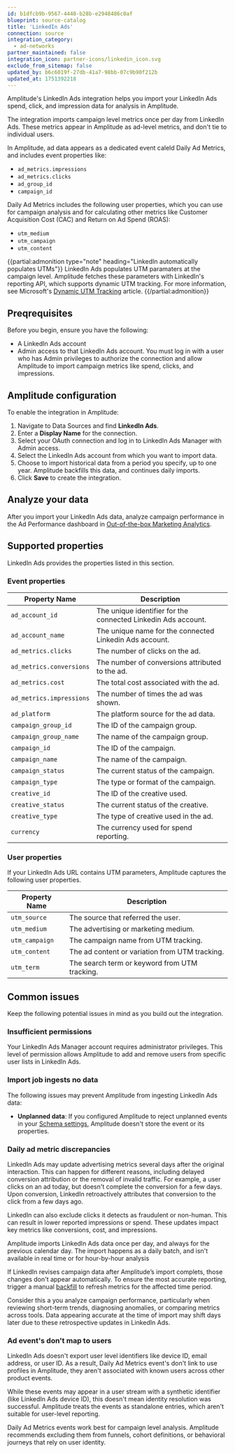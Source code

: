 ```yaml
---
id: b1dfcb9b-9567-4440-b28b-e2948486c0af
blueprint: source-catalog
title: 'LinkedIn Ads'
connection: source
integration_category:
  - ad-networks
partner_maintained: false
integration_icon: partner-icons/linkedin_icon.svg
exclude_from_sitemap: false
updated_by: b6c6019f-27db-41a7-98bb-07c9b90f212b
updated_at: 1751392218
---
```

Amplitude's LinkedIn Ads integration helps you import your LinkedIn Ads spend, click, and impression data for analysis in Amplitude.

The integration imports campaign level metrics once per day from LinkedIn Ads. These metrics appear in Amplitude as ad-level metrics, and don't tie to individual users.

In Amplitude, ad data appears as a dedicated event caleld Daily Ad Metrics, and includes event properties like:

* `ad_metrics.impressions`
* `ad_metrics.clicks`
* `ad_group_id`
* `campaign_id`

Daily Ad Metrics includes the following user properties, which you can use for campaign analysis and for calculating other metrics like Customer Acquisition Cost (CAC) and Return on Ad Spend (ROAS):

* `utm_medium`
* `utm_campaign`
* `utm_content`

{{partial:admonition type="note" heading="LinkedIn automatically populates UTMs"}}
LinkedIn Ads populates UTM paramaters at the campaign level. Amplitude fetches these parameters with LinkedIn's reporting API, which supports dynamic UTM tracking. For more information, see Microsoft's [Dynamic UTM Tracking](https://learn.microsoft.com/en-us/linkedin/marketing/integrations/ads-reporting/dynamic-utm-tracking?view=li-lms-2025-06&tabs=http) article.
{{/partial:admonition}}

## Preqrequisites

Before you begin, ensure you have the following:

* A LinkedIn Ads account
* Admin access to that LinkedIn Ads account. You must log in with a user who has Admin privileges to authorize the connection and allow Amplitude to import campaign metrics like spend, clicks, and impressions.

## Amplitude configuration

To enable the integration in Amplitude:

1. Navigate to Data Sources and find **LinkedIn Ads**.
2. Enter a **Display Name** for the connection.
3. Select your OAuth connection and log in to LinkedIn Ads Manager with Admin access.
4. Select the LinkedIn Ads account from which you want to import data.
5. Choose to import historical data from a period you specify, up to one year. Amplitude backfills this data, and continues daily imports.
6. Click **Save** to create the integration.

## Analyze your data

After you import your LinkedIn Ads data, analyze campaign performance in the Ad Performance dashboard in [Out-of-the-box Marketing Analytics](/docs/analytics/ootb-marketing-analytics).

## Supported properties

LinkedIn Ads provides the properties listed in this section.

### Event properties

| Property Name          | Description                                               |
| ---------------------- | --------------------------------------------------------- |
| `ad_account_id`          | The unique identifier for the connected Linkedin Ads account. |
| `ad_account_name`        | The unique name for the connected Linkedin Ads account.       |
| `ad_metrics.clicks`      | The number of clicks on the ad.                                |
| `ad_metrics.conversions` | The number of conversions attributed to the ad.                |
| `ad_metrics.cost`        | The total cost associated with the ad.                         |
| `ad_metrics.impressions` | The number of times the ad was shown.                          |
| `ad_platform`            | The platform source for the ad data.                       |
| `campaign_group_id`      | The ID of the campaign group.                              |
| `campaign_group_name`    | The name of the campaign group.                            |
| `campaign_id`            | The ID of the campaign.                                    |
| `campaign_name`          | The name of the campaign.                                  |
| `campaign_status`        | The current status of the campaign.                        |
| `campaign_type`          | The type or format of the campaign.                        |
| `creative_id`            | The ID of the creative used.                               |
| `creative_status`        | The current status of the creative.                        |
| `creative_type`          | The type of creative used in the ad.                       |
| `currency`               | The currency used for spend reporting.                     |

### User properties

If your LinkedIn Ads URL contains UTM parameters, Amplitude captures the following user properties.

| Property Name  | Description                                    |
| -------------- | ---------------------------------------------- |
| `utm_source`   | The source that referred the user.             |
| `utm_medium`   | The advertising or marketing medium.           |
| `utm_campaign` | The campaign name from UTM tracking.           |
| `utm_content`  | The ad content or variation from UTM tracking. |
| `utm_term`     | The search term or keyword from UTM tracking.  |

## Common issues

Keep the following potential issues in mind as you build out the integration.

### Insufficient permissions

Your LinkedIn Ads Manager account requires administrator privileges. This level of permission allows Amplitude to add and remove users from specific user lists in LinkedIn Ads.

### Import job ingests no data

The following issues may prevent Amplitude from ingesting LinkedIn Ads data:

* **Unplanned data**: If you configured Amplitude to reject unplanned events in your [Schema settings](/docs/data/configure-schema), Amplitude doesn't store the event or its properties.

### Daily ad metric discrepancies

LinkedIn Ads may update advertising metrics several days after the original interaction. This can happen for different reasons, including delayed conversion attribution or the removal of invalid traffic. For example, a user clicks on an ad today, but doesn't complete the conversion for a few days. Upon conversion, LinkedIn retroactively attributes that conversion to the click from a few days ago.

LinkedIn can also exclude clicks it detects as fraudulent or non-human. This can result in lower reported impressions or spend. These updates impact key metrics like conversions, cost, and impressions.

Amplitude imports LinkedIn Ads data once per day, and always for the previous calendar day. The import happens as a daily batch, and isn't available in real time or for hour-by-hour analysis

If LinkedIn revises campaign data after Amplitude’s import complets, those changes don't appear automatically. To ensure the most accurate reporting, trigger a manual [backfill](/docs/data/data-backfill) to refresh metrics for the affected time period.

Consider this a you analyze campaign performance, particularly when reviewing short-term trends, diagnosing anomalies, or comparing metrics across tools. Data appearing accurate at the time of import may shift days later due to these retrospective updates in LinkedIn Ads.

### Ad event's don't map to users

LinkedIn Ads doesn't export user level identifiers like device ID, email address, or user ID. As a result, Daily Ad Metrics event's don't link to use profiles in Amplitude, they aren't associated with known users across other product events.

While these events may appear in a user stream with a synthetic identifier (like LinkedIn Ads device ID), this doesn't mean identity resolution was successful. Amplitude treats the events as standalone entries, which aren't suitable for user-level reporting.

Daily Ad Metrics events work best for campaign level analysis. Amplitude recommends excluding them from funnels, cohort definitions, or behavioral journeys that rely on user identity.